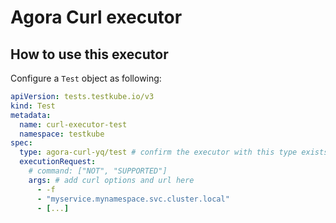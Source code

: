 # Agora Curl executor

## How to use this executor

Configure a `Test` object as following:

```yaml
apiVersion: tests.testkube.io/v3
kind: Test
metadata:
  name: curl-executor-test
  namespace: testkube
spec:
  type: agora-curl-yq/test # confirm the executor with this type exists via the "Executors" page on Testkube UI.
  executionRequest:
    # command: ["NOT", "SUPPORTED"]
    args: # add curl options and url here
      - -f
      - "myservice.mynamespace.svc.cluster.local"
      - [...]
```
